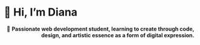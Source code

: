 # 👋 Hi, I’m Diana

<p align="right">
💫 <strong>Passionate web development student, learning to create through code, design, and artistic essence as a form of digital expression.</strong>
</p>

<!--
**DianCDev/DianCDev** is a ✨ _special_ ✨ repository because its `README.md` (this file) appears on your GitHub profile.

Here are some ideas to get you started:

- 🔭 I’m currently working on ...
- 🌱 I’m currently learning ...
- 👯 I’m looking to collaborate on ...
- 🤔 I’m looking for help with ...
- 💬 Ask me about ...
- 📫 How to reach me: ...
- 😄 Pronouns: ...
- ⚡ Fun fact: ...
-->
